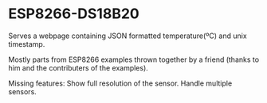 # ESP8266-DS18B20
Serves a webpage containing JSON formatted temperature(ºC) and unix timestamp.

Mostly parts from ESP8266 examples thrown together by a friend (thanks to him and the contributers of the examples).

Missing features:
  Show full resolution of the sensor.
  Handle multiple sensors.
